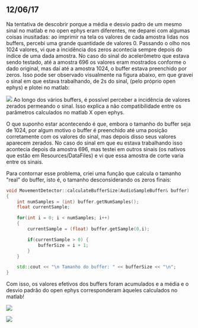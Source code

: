 ## 12/06/17

Na tentativa de descobrir porque a média e desvio padro de um mesmo sinal no matlab e no open ephys eram diferentes, me deparei 
com algumas coisas inusitadas: ao imprimir na tela os valores de cada amostra lidas nos buffers, percebi uma grande quantidade 
de valores 0. Passando o olho nos 1024 valores, vi que a incidência dos zeros acontecia sempre depois do índice de uma dada 
amostra. No caso do sinal do acelerômetro que estava sendo testado, até a amostra 696 os valores eram mostrados conforme o dado
original, mas daí até a amostra 1024, o buffer estava preenchido por zeros. Isso pode ser observado visualmente na figura abaixo,
em que gravei o sinal em que estava trabalhando, de 2s do sinal, (pelo próprio open ephys) e plotei no matlab:

![](https://github.com/ianamccs/OpenLabBook-Iana/blob/master/Imagens/buffer2s.png)
Ao longo dos vários buffers, é possível perceber a incidência de valores zerados permeando o sinal. Isso explica a não compatibilidade
entre os parâmetros calculados no matlab X open ephys.

O que suponho estar acontecendo é que, embora o tamanho do buffer seja de 1024, por algum motivo o buffer é preenchido até uma 
posição corretamente com os valores do sinal, mas depois disso seus valores aparecem zerados. No caso do sinal em que eu estava 
trabalhando isso acontecia depois da amostra 696, mas testei em outros sinais (os nativos que estão em Resources/DataFiles) e vi
que essa amostra de corte varia entre os sinais.

Para contornar esse problema, criei uma função que calcula o tamanho "real" do buffer, isto é, o tamanho desconsiderando os zeros finais:

``` C++
void MovementDetector::calculateBufferSize(AudioSampleBuffer& buffer) 
{
	int numSamples = (int) buffer.getNumSamples();
	float currentSample;

	for(int i = 0; i < numSamples; i++)
	{
		currentSample = (float) buffer.getSample(0,i);

		if(currentSample > 0) {
			bufferSize = i + 1;
		}
	} 

	std::cout << "\n Tamanho do buffer: " << bufferSize << "\n";
}

```

Com isso, os valores efetivos dos buffers foram acumulados e a média e o desvio padrão do open ephys corresponderam
àqueles calculados no matlab!

![](https://github.com/ianamccs/OpenLabBook-Iana/blob/master/Imagens/Captura%20de%20tela%20de%202017-06-12%2017:49:18.png)

![](http://s2.quickmeme.com/img/ea/eab5afc4bfb52ccd3656aa60daadafe63fc4b65147a15766b4d43ba96c89f20f.jpg)
